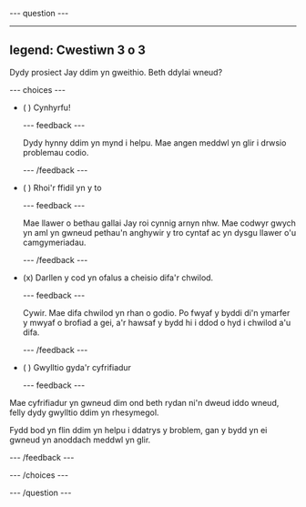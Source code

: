 
--- question ---

---
legend: Cwestiwn 3 o 3
---

Dydy prosiect Jay ddim yn gweithio. Beth ddylai wneud?

--- choices ---

- ( ) Cynhyrfu!

  --- feedback ---

  Dydy hynny ddim yn mynd i helpu. Mae angen meddwl yn glir i drwsio problemau codio.

  --- /feedback ---

- ( ) Rhoi'r ffidil yn y to

  --- feedback ---

  Mae llawer o bethau gallai Jay roi cynnig arnyn nhw. Mae codwyr gwych yn aml yn gwneud pethau'n anghywir y tro cyntaf ac yn dysgu llawer o'u camgymeriadau.

  --- /feedback ---

- (x) Darllen y cod yn ofalus a cheisio difa'r chwilod.

  --- feedback ---

  Cywir. Mae difa chwilod yn rhan o godio. Po fwyaf y byddi di'n ymarfer y mwyaf o brofiad a gei, a'r hawsaf y bydd hi i ddod o hyd i chwilod a'u difa.

  --- /feedback ---

- ( ) Gwylltio gyda'r cyfrifiadur

  --- feedback ---

Mae cyfrifiadur yn gwneud dim ond beth rydan ni'n dweud iddo wneud, felly dydy gwylltio ddim yn rhesymegol.

Fydd bod yn flin ddim yn helpu i ddatrys y broblem, gan y bydd yn ei gwneud yn anoddach meddwl yn glir.

  --- /feedback ---

--- /choices ---

--- /question ---
